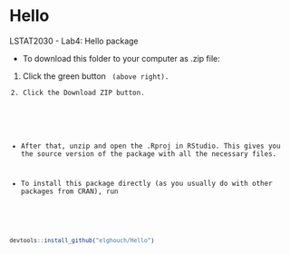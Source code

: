 # Hello

LSTAT2030 - Lab4: Hello package

 * To download this folder to your computer as .zip file:

  1. Click the green button <code> (above right).
  2. Click the Download ZIP button.

 * After that, unzip and open the .Rproj in RStudio. This gives you the source version of the package with all the necessary files.

* To install this package directly (as you usually do with other packages from CRAN), run

```r

devtools::install_github("elghouch/Hello")
```
